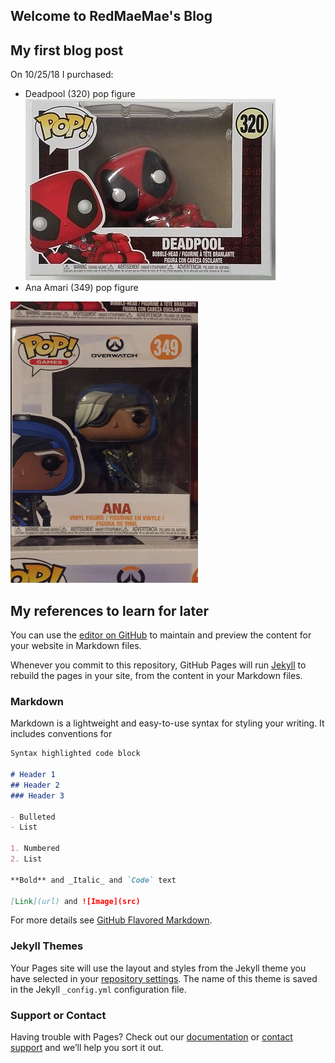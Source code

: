 ## Welcome to RedMaeMae's Blog

## My first blog post

On 10/25/18 I purchased:
- Deadpool (320) pop figure  
![Deadpool](https://raw.githubusercontent.com/RedMaeMae/RedMaeMae.github.io/master/images/deadpool.jpg "Deadpool")
- Ana Amari (349) pop figure  
<img src="https://raw.githubusercontent.com/RedMaeMae/RedMaeMae.github.io/master/images/ana.jpg" alt="Ana" width="300px" height="450px">

## My references to learn for later

You can use the [editor on GitHub](https://github.com/RedMaeMae/RedMaeMae.github.io/edit/master/README.md) to maintain and preview the content for your website in Markdown files.

Whenever you commit to this repository, GitHub Pages will run [Jekyll](https://jekyllrb.com/) to rebuild the pages in your site, from the content in your Markdown files.

### Markdown

Markdown is a lightweight and easy-to-use syntax for styling your writing. It includes conventions for

```markdown
Syntax highlighted code block

# Header 1
## Header 2
### Header 3

- Bulleted
- List

1. Numbered
2. List

**Bold** and _Italic_ and `Code` text

[Link](url) and ![Image](src)
```

For more details see [GitHub Flavored Markdown](https://guides.github.com/features/mastering-markdown/).

### Jekyll Themes

Your Pages site will use the layout and styles from the Jekyll theme you have selected in your [repository settings](https://github.com/RedMaeMae/RedMaeMae.github.io/settings). The name of this theme is saved in the Jekyll `_config.yml` configuration file.

### Support or Contact

Having trouble with Pages? Check out our [documentation](https://help.github.com/categories/github-pages-basics/) or [contact support](https://github.com/contact) and we’ll help you sort it out.
